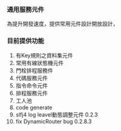 ### 通用服務元件

為提升開發速度，提供常用元件設計開放設計，

### 目前提供功能

1. 有Key規則之資料集元件
2. 常用有線狀態機元件
3. 門栓排程服務件
4. 代碼服務元件
5. 指令命令元件
6. 排程服務元件
7. 工人池
8. code generate
9. slfj4 log leavel動態調整元件 0.2.3
10. fix  DynamicRouter bug 0.2.8.3

